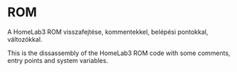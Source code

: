 # ROM

A HomeLab3 ROM visszafejtése, kommentekkel, belépési pontokkal, változókkal.

This is the dissassembly of the HomeLab3 ROM code with some comments, entry points and system variables.
